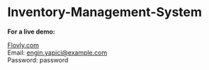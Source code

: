 # Inventory-Management-System

<b>For a live demo:</b>

<a href="http://flovly.com">Flovly.com</a><br>
Email: engin.yapici@example.com<br>
Password: password
